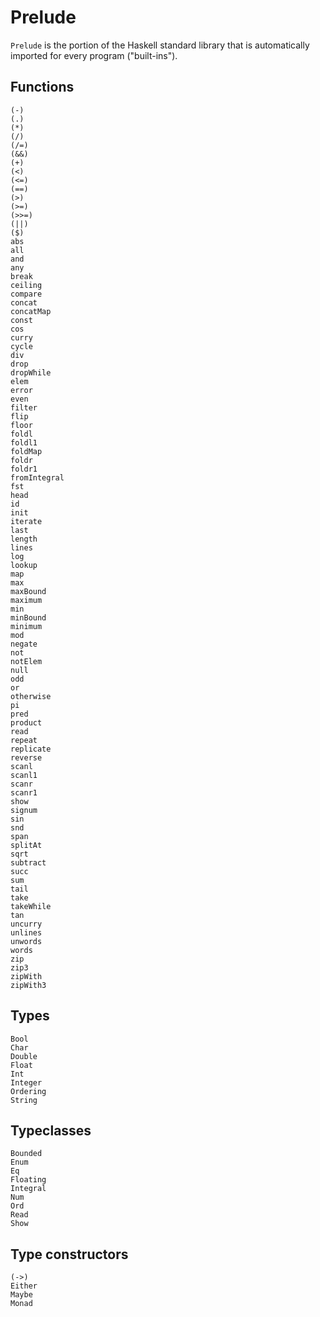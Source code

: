 # Prelude

`Prelude` is the portion of the Haskell standard library that is automatically imported for every program ("built-ins").

## Functions

```
(-)
(.)
(*)
(/)
(/=)
(&&)
(+)
(<)
(<=)
(==)
(>)
(>=)
(>>=)
(||)
($)
abs
all
and
any
break
ceiling
compare
concat
concatMap
const
cos
curry
cycle
div
drop
dropWhile
elem
error
even
filter
flip
floor
foldl
foldl1
foldMap
foldr
foldr1
fromIntegral
fst
head
id
init
iterate
last
length
lines
log
lookup
map
max
maxBound
maximum
min
minBound
minimum
mod
negate
not
notElem
null
odd
or
otherwise
pi
pred
product
read
repeat
replicate
reverse
scanl
scanl1
scanr
scanr1
show
signum
sin
snd
span
splitAt
sqrt
subtract
succ
sum
tail
take
takeWhile
tan
uncurry
unlines
unwords
words
zip
zip3
zipWith
zipWith3
```

## Types

```
Bool
Char
Double
Float
Int
Integer
Ordering
String
```

## Typeclasses

```
Bounded
Enum
Eq
Floating
Integral
Num
Ord
Read
Show
```

## Type constructors

```
(->)
Either
Maybe
Monad
```